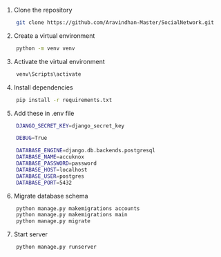 1. Clone the repository

```bash
    git clone https://github.com/Aravindhan-Master/SocialNetwork.git
```

2. Create a virtual environment

```bash
    python -m venv venv
```

3. Activate the virtual environment

```bash
    venv\Scripts\activate
```

4. Install dependencies

```bash
    pip install -r requirements.txt
```

5. Add these in .env file

```bash
    DJANGO_SECRET_KEY=django_secret_key

    DEBUG=True

    DATABASE_ENGINE=django.db.backends.postgresql
    DATABASE_NAME=accuknox
    DATABASE_PASSWORD=password
    DATABASE_HOST=localhost
    DATABASE_USER=postgres
    DATABASE_PORT=5432
```

6. Migrate database schema

```bash
    python manage.py makemigrations accounts
    python manage.py makemigrations main
    python manage.py migrate
```

7. Start server

```bash
    python manage.py runserver
```
